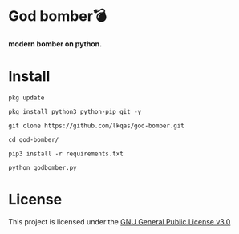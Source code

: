 # God bomber💣
**modern bomber on python.**
# Install
```
pkg update
```
```
pkg install python3 python-pip git -y
```
```
git clone https://github.com/lkqas/god-bomber.git
```
```
cd god-bomber/
```
```
pip3 install -r requirements.txt
```
```
python godbomber.py
```

# License
This project is licensed under the [GNU General Public License v3.0](https://github.com/iMro0t/bomb3r/blob/master/LICENSE)
